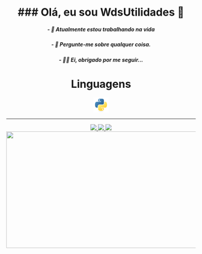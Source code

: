 <h1 align="center">### Olá, eu sou WdsUtilidades 👋</h1>
<h5 align="center">- 🔭 Atualmente estou trabalhando na vida</h5>
<h5 align="center">- 💬 Pergunte-me sobre qualquer coisa.</h5>
<h5 align="center">- 🧑‍💻 Ei, obrigado por me seguir...</h5>


<h1 align="center">Linguagens</h1>
    <p align="center">
        <a href="https://flask.palletsprojects.com/" target="_blank" rel="noreferrer">  <img src="https://raw.githubusercontent.com/devicons/devicon/master/icons/python/python-original.svg" alt="python" width="40" height="40"/> </a>
    <hr>
    <p align="center">
        <a href="https://github.com/WdsUtilidades"><img src="https://komarev.com/ghpvc/?username=WdsUtilidades&color=blueviolet">
            <img src="https://shields.io/github/stars/WdsUtilidades?label=stars">
            <img src="https://shields.io/github/followers/WdsUtilidades?label=Seguidores">
        <br>
        <img src="https://github-readme-stats.vercel.app/api?username=WdsUtilidades&show_icons=true&theme=tokyonight" width=780 height=310/>

